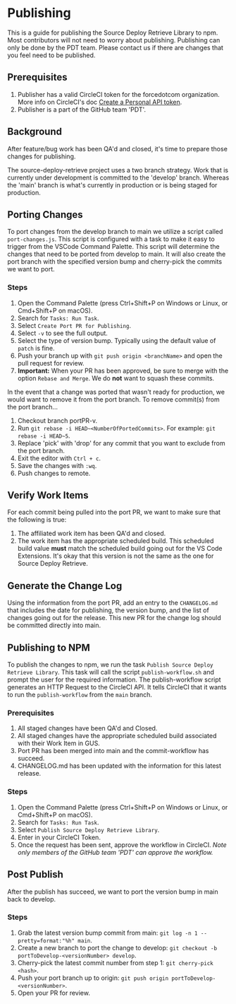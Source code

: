 # Publishing

This is a guide for publishing the Source Deploy Retrieve Library to npm. Most contributors will not need to worry about publishing. Publishing can only be done by the PDT team. Please contact us if there are changes that you feel need to be published.

## Prerequisites

1. Publisher has a valid CircleCI token for the forcedotcom organization. More info on CircleCI's doc [Create a Personal API token](https://circleci.com/docs/2.0/managing-api-tokens/#creating-a-personal-api-token).
1. Publisher is a part of the GitHub team 'PDT'.

## Background

After feature/bug work has been QA'd and closed, it's time to prepare those changes for publishing.

The source-deploy-retrieve project uses a two branch strategy. Work that is currently under development is committed to the 'develop' branch. Whereas the 'main' branch is what's currently in production or is being staged for production.

## Porting Changes

To port changes from the develop branch to main we utilize a script called `port-changes.js`. This script is configured with a task to make it easy to trigger from the VSCode Command Palette. This script will determine the changes that need to be ported from develop to main. It will also create the port branch with the specified version bump and cherry-pick the commits we want to port.

### Steps

1. Open the Command Palette (press Ctrl+Shift+P on Windows or Linux, or Cmd+Shift+P on macOS).
1. Search for `Tasks: Run Task`.
1. Select `Create Port PR for Publishing`.
1. Select `-v` to see the full output.
1. Select the type of version bump. Typically using the default value of `patch` is fine.
1. Push your branch up with `git push origin <branchName>` and open the pull request for review.
1. <b>Important:</b> When your PR has been approved, be sure to merge with the option `Rebase and Merge`. We do <b>not</b> want to squash these commits.

In the event that a change was ported that wasn't ready for production, we would want to remove it from the port branch. To remove commit(s) from the port branch...

1. Checkout branch portPR-v<version>.
1. Run `git rebase -i HEAD~<NumberOfPortedCommits>`. For example: `git rebase -i HEAD~5`.
1. Replace 'pick' with 'drop' for any commit that you want to exclude from the port branch.
1. Exit the editor with `Ctrl + c`.
1. Save the changes with `:wq`.
1. Push changes to remote.

## Verify Work Items

For each commit being pulled into the port PR, we want to make sure that the following is true:

1. The affiliated work item has been QA'd and closed.
2. The work item has the appropriate scheduled build. This scheduled build value <b>must</b> match the scheduled build going out for the VS Code Extensions. It's okay that this version is not the same as the one for Source Deploy Retrieve.

## Generate the Change Log

Using the information from the port PR, add an entry to the `CHANGELOG.md` that includes the date for publishing, the version bump, and the list of changes going out for the release. This new PR for the change log should be committed directly into main.

## Publishing to NPM

To publish the changes to npm, we run the task `Publish Source Deploy Retrieve Library`. This task will call the script `publish-workflow.sh` and prompt the user for the required information. The publish-workflow script generates an HTTP Request to the CircleCI API. It tells CircleCI that it wants to run the `publish-workflow` from the `main` branch.

### Prerequisites

1. All staged changes have been QA'd and Closed.
1. All staged changes have the appropriate scheduled build associated with their Work Item in GUS.
1. Port PR has been merged into main and the commit-workflow has succeed.
1. CHANGELOG.md has been updated with the information for this latest release.

### Steps

1. Open the Command Palette (press Ctrl+Shift+P on Windows or Linux, or Cmd+Shift+P on macOS).
1. Search for `Tasks: Run Task`.
1. Select `Publish Source Deploy Retrieve Library`.
1. Enter in your CircleCI Token.
1. Once the request has been sent, approve the workflow in CircleCI. <i>Note only members of the GitHub team 'PDT' can approve the workflow.</i>

## Post Publish

After the publish has succeed, we want to port the version bump in main back to develop.

### Steps

1. Grab the latest version bump commit from main: `git log -n 1 --pretty=format:"%h" main`.
1. Create a new branch to port the change to develop: `git checkout -b portToDevelop-<versionNumber> develop`.
1. Cherry-pick the latest commit number from step 1: `git cherry-pick <hash>`.
1. Push your port branch up to origin: `git push origin portToDevelop-<versionNumber>`.
1. Open your PR for review.
